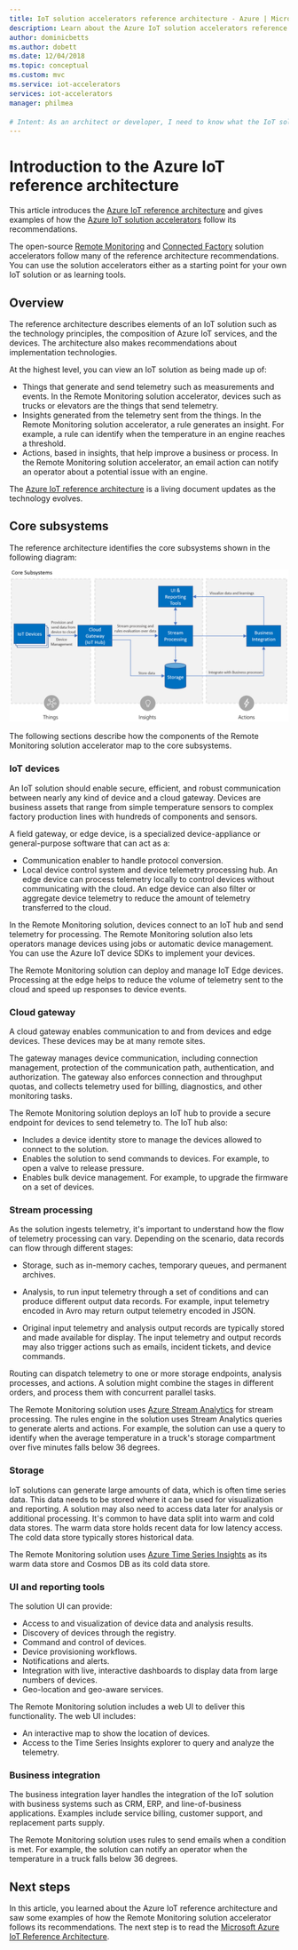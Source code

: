 ```yaml
---
title: IoT solution accelerators reference architecture - Azure | Microsoft Docs
description: Learn about the Azure IoT solution accelerators reference architecure. The existing solution accelerators leverage this reference architecture. You can also use the reference architecture when you build your own custom IoT solutions.
author: dominicbetts
ms.author: dobett
ms.date: 12/04/2018
ms.topic: conceptual
ms.custom: mvc
ms.service: iot-accelerators
services: iot-accelerators
manager: philmea

# Intent: As an architect or developer, I need to know what the IoT solution accelerators reference architecture is, so I can understand if it can help me to build my IoT solution.
---
```


# Introduction to the Azure IoT reference architecture

This article introduces the [Azure IoT reference architecture](https://aka.ms/iotrefarchitecture) and gives examples of how the [Azure IoT solution accelerators](about-iot-accelerators.md) follow its recommendations.

The open-source [Remote Monitoring](iot-accelerators-remote-monitoring-sample-walkthrough.md) and [Connected Factory](iot-accelerators-connected-factory-sample-walkthrough.md) solution accelerators follow many of the reference architecture recommendations. You can use the solution accelerators either as a starting point for your own IoT solution or as learning tools.

## Overview

The reference architecture describes elements of an IoT solution such as the technology principles, the composition of Azure IoT services, and the devices. The architecture also makes recommendations about implementation technologies.

At the highest level, you can view an IoT solution as being made up of:

* Things that generate and send telemetry such as measurements and events. In the Remote Monitoring solution accelerator, devices such as trucks or elevators are the things that send telemetry.
* Insights generated from the telemetry sent from the things. In the Remote Monitoring solution accelerator, a rule generates an insight. For example, a rule can identify when the temperature in an engine reaches a threshold.
* Actions, based in insights, that help improve a business or process. In the Remote Monitoring solution accelerator, an email action can notify an operator about a potential issue with an engine.

The [Azure IoT reference architecture](https://aka.ms/iotrefarchitecture) is a living document updates as the technology evolves.

## Core subsystems

The reference architecture identifies the core subsystems shown in the following diagram:

![Core subsystems](media/iot-accelerators-architecture-overview/coresubsystems1.png)

The following sections describe how the components of the Remote Monitoring solution accelerator map to the core subsystems.

### IoT devices

An IoT solution should enable secure, efficient, and robust communication between nearly any kind of device and a cloud gateway. Devices are business assets that range from simple temperature sensors to complex factory production lines with hundreds of components and sensors.

A field gateway, or edge device, is a specialized device-appliance or general-purpose software that can act as a:

* Communication enabler to handle protocol conversion.
* Local device control system and device telemetry processing hub. An edge device can process telemetry locally to control devices without communicating with the cloud. An edge device can also filter or aggregate device telemetry to reduce the amount of telemetry transferred to the cloud.

In the Remote Monitoring solution, devices connect to an IoT hub and send telemetry for processing. The Remote Monitoring solution also lets operators manage devices using jobs or automatic device management. You can use the Azure IoT device SDKs to implement your devices.

The Remote Monitoring solution can deploy and manage IoT Edge devices. Processing at the edge helps to reduce the volume of telemetry sent to the cloud and speed up responses to device events.

### Cloud gateway

A cloud gateway enables communication to and from devices and edge devices. These devices may be at many remote sites.

The gateway manages device communication, including connection management, protection of the communication path, authentication, and authorization. The gateway also enforces connection and throughput quotas, and collects telemetry used for billing, diagnostics, and other monitoring tasks.

The Remote Monitoring solution deploys an IoT hub to provide a secure endpoint for devices to send telemetry to. The IoT hub also:

* Includes a device identity store to manage the devices allowed to connect to the solution.
* Enables the solution to send commands to devices. For example, to open a valve to release pressure.
* Enables bulk device management. For example, to upgrade the firmware on a set of devices.

### Stream processing

As the solution ingests telemetry, it's important to understand how the flow of telemetry processing can vary. Depending on the scenario, data records can flow through different stages:

* Storage, such as in-memory caches, temporary queues, and permanent archives.

* Analysis, to run input telemetry through a set of conditions and can produce different output data records. For example, input telemetry encoded in Avro may return output telemetry encoded in JSON.

* Original input telemetry and analysis output records are typically stored and made available for display. The input telemetry and output records may also trigger actions such as emails, incident tickets, and device commands.

Routing can dispatch telemetry to one or more storage endpoints, analysis processes, and actions. A solution might combine the stages in different orders, and process them with concurrent parallel tasks.

The Remote Monitoring solution uses [Azure Stream Analytics](/azure/stream-analytics/) for stream processing. The rules engine in the solution uses Stream Analytics queries to generate alerts and actions. For example, the solution can use a query to identify when the average temperature in a truck's storage compartment over five minutes falls below 36 degrees.

### Storage

IoT solutions can generate large amounts of data, which is often time series data. This data needs to be stored where it can be used for visualization and reporting. A solution may also need to access data later for analysis or additional processing. It's common to have data split into warm and cold data stores. The warm data store holds recent data for low latency access. The cold data store typically stores historical data.

The Remote Monitoring solution uses [Azure Time Series Insights](/azure/time-series-insights/) as its warm data store and Cosmos DB as its cold data store.

### UI and reporting tools

The solution UI can provide:

* Access to and visualization of device data and analysis results.
* Discovery of devices through the registry.
* Command and control of devices.
* Device provisioning workflows.
* Notifications and alerts.
* Integration with live, interactive dashboards to display data from large numbers of devices.  
* Geo-location and geo-aware services.

The Remote Monitoring solution includes a web UI to deliver this functionality. The web UI includes:

* An interactive map to show the location of devices.
* Access to the Time Series Insights explorer to query and analyze the telemetry.

### Business integration

The business integration layer handles the integration of the IoT solution with business systems such as CRM, ERP, and line-of-business applications. Examples include service billing, customer support, and replacement parts supply.

The Remote Monitoring solution uses rules to send emails when a condition is met. For example, the solution can notify an operator when the temperature in a truck falls below 36 degrees.

## Next steps

In this article, you learned about the Azure IoT reference architecture and saw some examples of how the Remote Monitoring solution accelerator follows its recommendations. The next step is to read the [Microsoft  Azure IoT Reference Architecture](https://aka.ms/iotrefarchitecture).